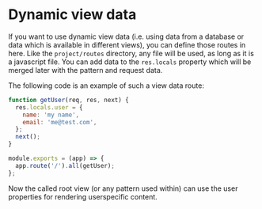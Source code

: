 # Dynamic view data

If you want to use dynamic view data (i.e. using data from a database or data which is available in different views),
you can define those routes in here.
Like the `project/routes` directory, any file will be used, as long as it is a javascript file.
You can add data to the `res.locals` property which will be merged later with the pattern and request data.

The following code is an example of such a view data route:

```js
function getUser(req, res, next) {
  res.locals.user = {
    name: 'my name',
    email: 'me@test.com',
  };
  next();
}

module.exports = (app) => {
  app.route('/').all(getUser);
};
```

Now the called root view (or any pattern used within) can use the user properties for rendering userspecific content.
